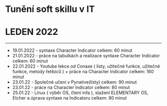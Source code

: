 # Tunění soft skillu v IT

# LEDEN 2022

-----------------------------------------------------------------------------------------------------------------------------------------------------------------------------------
- 19.01.2022 - syntaxe Character Indicator celkem: 60 minut
- 21.01.2022 - práce na tabulkách a realizace syntaxe Character Indicator celkem: 60 minut
- 22.01.2022 - Youtube lekce od Conaxe ( listy, užitečné funkce, užitečné funkce, metody řetězců ) + práce na Character Indicator
	     celkem: 160 minut
- 23.01.22 - Společné učení v Pynative(listy) celkem: 90 minut
- 23.01.22 - práce na Character Indicator celkem: 80 minut
- 25.01.22 - Linux ( výběr OS, čtení infa ), stažení ELEMENTARY OS, Etcher a úprava syntaxe na Indicatoru celkem: 80 minut
